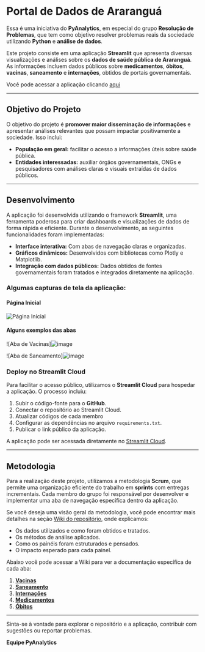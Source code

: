 # Portal de Dados de Araranguá

Essa é uma iniciativa do **PyAnalytics**, em especial do grupo **Resolução de Problemas**, que tem como objetivo resolver problemas reais da sociedade utilizando **Python** e **análise de dados**.

Este projeto consiste em uma aplicação **Streamlit** que apresenta diversas visualizações e análises sobre os **dados de saúde pública de Araranguá**. As informações incluem dados públicos sobre **medicamentos**, **óbitos**, **vacinas**, **saneamento** e **internações**, obtidos de portais governamentais. 

Você pode acessar a aplicação clicando [aqui](https://dadosdearu.streamlit.app)

---

## Objetivo do Projeto

O objetivo do projeto é **promover maior disseminação de informações** e apresentar análises relevantes que possam impactar positivamente a sociedade. Isso inclui:
- **População em geral:** facilitar o acesso a informações úteis sobre saúde pública.
- **Entidades interessadas:** auxiliar órgãos governamentais, ONGs e pesquisadores com análises claras e visuais extraídas de dados públicos.

---

## Desenvolvimento

A aplicação foi desenvolvida utilizando o framework **Streamlit**, uma ferramenta poderosa para criar dashboards e visualizações de dados de forma rápida e eficiente. Durante o desenvolvimento, as seguintes funcionalidades foram implementadas:
- **Interface interativa:** Com abas de navegação claras e organizadas.
- **Gráficos dinâmicos:** Desenvolvidos com bibliotecas como Plotly e Matplotlib.
- **Integração com dados públicos:** Dados obtidos de fontes governamentais foram tratados e integrados diretamente na aplicação.

### Algumas capturas de tela da aplicação:

#### Página Inicial
![Página Inicial](https://github.com/user-attachments/assets/6e62f541-5305-43ee-aef4-0912f5516535)

#### Alguns exemplos das abas
![Aba de Vacinas]![image](https://github.com/user-attachments/assets/c622ca72-491b-4d75-ae37-67ba1a5c9b25)

![Aba de Saneamento]![image](https://github.com/user-attachments/assets/947d5463-2dc6-4460-bac3-c62221937e5a)



### Deploy no Streamlit Cloud
Para facilitar o acesso público, utilizamos o **Streamlit Cloud** para hospedar a aplicação. O processo incluiu:
1. Subir o código-fonte para o **GitHub**.
2. Conectar o repositório ao Streamlit Cloud.
3. Atualizar códigos de cada membro
4. Configurar as dependências no arquivo `requirements.txt`.
5. Publicar o link público da aplicação.

A aplicação pode ser acessada diretamente no [Streamlit Cloud](https://link-para-aplicacao-streamlit).

---

## Metodologia

Para a realização deste projeto, utilizamos a metodologia **Scrum**, que permite uma organização eficiente do trabalho em **sprints** com entregas incrementais. Cada membro do grupo foi responsável por desenvolver e implementar uma aba de navegação específica dentro da aplicação.

Se você deseja uma visão geral da metodologia, você pode encontrar mais detalhes na seção [Wiki do repositório](https://github.com/seu-repo/wiki), onde explicamos:
- Os dados utilizados e como foram obtidos e tratados.
- Os métodos de análise aplicados.
- Como os painéis foram estruturados e pensados.
- O impacto esperado para cada painel.

Abaixo você pode acessar a Wiki para ver a documentação específica de cada aba:
1. **[Vacinas](https://github.com/ProjetoExtensaoPyAnalytics/ResolucaoDeProblemas/wiki/Vacinas)**
2. **[Saneamento](https://github.com/ProjetoExtensaoPyAnalytics/ResolucaoDeProblemas/wiki/Saneamento)**
3. **[Internações](https://github.com/ProjetoExtensaoPyAnalytics/ResolucaoDeProblemas/wiki/Internações)**
4. **[Medicamentos](https://github.com/ProjetoExtensaoPyAnalytics/ResolucaoDeProblemas/wiki/Medicamentos)**
5. **[Óbitos](https://github.com/ProjetoExtensaoPyAnalytics/ResolucaoDeProblemas/wiki/Óbitos)**

---

Sinta-se à vontade para explorar o repositório e a aplicação, contribuir com sugestões ou reportar problemas.

**Equipe PyAnalytics**
